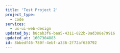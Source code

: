 ```yaml
---
title: 'Test Project 2'
project_type:
  - code
services:
  - ux-ui-web-design
updated_by: b8cab3f6-baa5-4311-822b-8ad388e79916
updated_at: 1607304883
id: 8bbedf46-780f-4ebf-a336-2f72af630792
---
```

